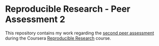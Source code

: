 # Reproducible Research - Peer Assessment 2

This repository contains my work regarding the [second peer assessment][1] during the Coursera [Reproducible Research][2] course.

[1]: https://class.coursera.org/repdata-033/human_grading/view/courses/975146/assessments/4 "Assignment instructions"
[2]: https://class.coursera.org/repdata-033 "Course website"
